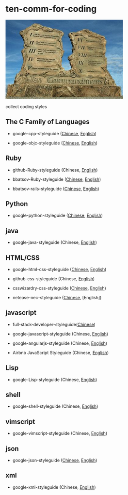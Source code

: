 ten-comm-for-coding
===================
![ten-comm](img/tencomm.jpg)

collect coding styles

## The C Family of Languages

- google-cpp-styleguide ([Chinese](http://zh-google-styleguide.readthedocs.org/en/latest/google-cpp-styleguide/), [English](http://google-styleguide.googlecode.com/svn/trunk/cppguide.xml))

- google-objc-styleguide ([Chinese](http://zh-google-styleguide.readthedocs.org/en/latest/google-objc-styleguide/), [English](http://google-styleguide.googlecode.com/svn/trunk/objcguide.xml))


## Ruby

- github-Ruby-styleguide (Chinese, [English](https://github.com/styleguide/ruby))

- bbatsov-Ruby-styleguide ([Chinese](https://github.com/JuanitoFatas/ruby-style-guide/blob/master/README-zhCN.md), [English](https://github.com/bbatsov/ruby-style-guide))

- bbatsov-rails-styleguide ([Chinese](https://github.com/JuanitoFatas/rails-style-guide/blob/master/README-zhCN.md), [English](https://github.com/bbatsov/rails-style-guide))

## Python

- google-python-styleguide ([Chinese](http://zh-google-styleguide.readthedocs.org/en/latest/google-python-styleguide/), [English](http://google-styleguide.googlecode.com/svn/trunk/pyguide.html))

## java

- google-java-styleguide (Chinese, [English](http://google-styleguide.googlecode.com/svn/trunk/javaguide.html))

## HTML/CSS

- google-html-css-styleguide ([Chinese](https://github.com/zh-google-styleguide/zh-google-styleguide/tree/master/google-html-css-styleguide), [English](http://google-styleguide.googlecode.com/svn/trunk/htmlcssguide.xml))

- github-css-styleguide (Chinese, [English](https://github.com/styleguide/css))

- csswizardry-css-styleguide ([Chinese](https://github.com/chadluo/CSS-Guidelines/blob/master/README.md), [English](https://github.com/csswizardry/CSS-Guidelines))

- netease-nec-styleguide ([Chinese](http://nec.netease.com/standard), [English])

## javascript
- full-stack-developer-styleguide([Chinese](https://github.com/memorybox-javascript/spec))

- google-javascript-styleguide (Chinese, [English](http://google-styleguide.googlecode.com/svn/trunk/javascriptguide.xml))

- google-angularjs-styleguide (Chinese, [English](https://google-styleguide.googlecode.com/svn/trunk/angularjs-google-style.html))

- Airbnb JavaScript Styleguide (Chinese, [English](https://github.com/airbnb/javascript))

## Lisp

- google-Lisp-styleguide (Chinese, [English](http://google-styleguide.googlecode.com/svn/trunk/lispguide.xml))

## shell

- google-shell-styleguide (Chinese, [English](http://google-styleguide.googlecode.com/svn/trunk/shell.xml))

## vimscript

- google-vimscript-styleguide (Chinese, [English](http://google-styleguide.googlecode.com/svn/trunk/vimscriptguide.xml))

## json

- google-json-styleguide ([Chinese](https://github.com/darcyliu/google-styleguide/blob/master/JSONStyleGuide.md), [English](http://google-styleguide.googlecode.com/svn/trunk/jsoncstyleguide.xml))

## xml

- google-xml-styleguide (Chinese, [English](http://google-styleguide.googlecode.com/svn/trunk/xmlstyle.html))
